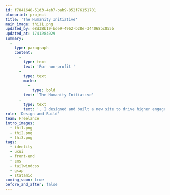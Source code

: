 ```yaml
---
id: f7841648-51d3-4eb7-bab9-852f76151701
blueprint: project
title: 'The Humanity Initiative'
main_image: thi11.png
updated_by: e8d38b19-bde9-4962-b28e-344068bc855b
updated_at: 1741284029
summary:
  -
    type: paragraph
    content:
      -
        type: text
        text: 'For non-profit '
      -
        type: text
        marks:
          -
            type: bold
        text: 'The Humanity Initiative'
      -
        type: text
        text: ', I designed and built a new site to drive higher engagement with their unique blend of content and archive of inspiring commencement speeches.'
role: 'Design and Build'
team: Freelance
intro_images:
  - thi1.png
  - thi2.png
  - thi3.png
tags:
  - identity
  - uxui
  - front-end
  - cms
  - tailwindcss
  - gsap
  - statamic
coming_soon: true
before_and_after: false
---
```

